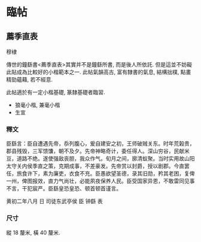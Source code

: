 # 臨帖

## 薦季直表

穆棣

傳世的鐘繇書<薦季直表>其實并不是鐘繇所書, 而是後人所依託. 但是這並不妨礙此貼成為比較好的小楷範本之一. 此帖氣韻高古, 富有隸書的氣息, 結構拙樸, 點畫精勁蘊藉, 若不經意.

此帖適於有一定小楷基礎, 篆隸基礎者臨習.

- 狼毫小楷, 兼毫小楷
- 生宣

### 釋文

臣繇言：臣自遭遇先帝，忝列腹心，爰自建安之初，王师破贼关东。时年荒榖贵，郡县残毁，三军馈馕，朝不及夕。先帝神略奇计，委任得人。深山穷谷，民献米豆，道路不绝。遂使强敌丧胆，我众作气。旬月之间，廓清蚁聚。当时实用故山阳太守关内侯季直之策，克期成事，不差豪发。先帝赏以封爵，授以剧郡。今直罢任，旅食许下，素为廉吏，衣食不充。臣愚欲望圣德，录其旧勋，矜其老困，复俾一州，俾图报效，直力气尚壮，必能夙夜保养人民。臣受国家异恩，不敢雷同见事不言，干犯宸严。臣繇皇恐皇恐、顿首顿首谨言。

黄初二年八月 日 司徒东武亭侯 臣 钟繇 表

### 尺寸

縱 18 釐米, 橫 40 釐米.